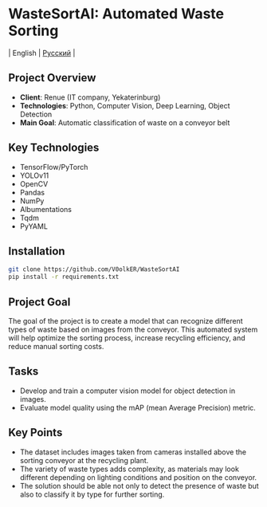 # WasteSortAI: Automated Waste Sorting

|  English  |  [Русский](README_ru.md)  |

## Project Overview
- **Client**: Renue (IT company, Yekaterinburg)
- **Technologies**: Python, Computer Vision, Deep Learning, Object Detection
- **Main Goal**: Automatic classification of waste on a conveyor belt

## Key Technologies
- TensorFlow/PyTorch
- YOLOv11
- OpenCV
- Pandas
- NumPy
- Albumentations
- Tqdm
- PyYAML

## Installation
```bash
git clone https://github.com/V0olkER/WasteSortAI
pip install -r requirements.txt
```

## Project Goal
The goal of the project is to create a model that can recognize different types of waste based on images from the conveyor. This automated system will help optimize the sorting process, increase recycling efficiency, and reduce manual sorting costs.

## Tasks

- Develop and train a computer vision model for object detection in images.
- Evaluate model quality using the mAP (mean Average Precision) metric.

## Key Points

- The dataset includes images taken from cameras installed above the sorting conveyor at the recycling plant.
- The variety of waste types adds complexity, as materials may look different depending on lighting conditions and position on the conveyor.
- The solution should be able not only to detect the presence of waste but also to classify it by type for further sorting.
